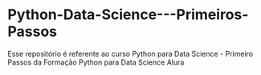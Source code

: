 # Python-Data-Science---Primeiros-Passos
Esse repositório é referente ao curso Python para Data Science - Primeiro Passos da Formação Python para Data Science Alura
